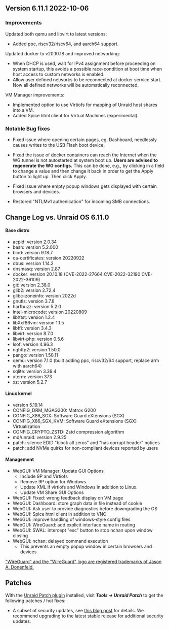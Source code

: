 ## Version 6.11.1 2022-10-06

### Improvements

Updated both qemu and libvirt to latest versions:

- Added ppc, riscv32/riscv64, and aarch64 support.

Updated docker to v20.10.18 and improved networking:

- When DHCP is used, wait for IPv4 assignment before proceeding on system startup, this avoids a
  possible race-condition at boot time when host access to custom networks is enabled.
- Allow user defined networks to be reconnected at docker service start. Now all defined networks
  will be automatically reconnected.

VM Manager improvements:

- Implemented option to use Virtiofs for mapping of Unraid host shares into a VM.
- Added Spice html client for Virtual Machines (experimental).

### Notable Bug fixes

- Fixed issue where opening certain pages, eg, Dashboard, needlessly causes writes to the USB Flash boot device.

- Fixed the issue of docker containers can reach the Internet when the WG tunnel is not autostarted
  at system boot up. **Users are advised to regenerate the WG configs.** This can be done, e.g., by
  clicking in a field to change a value and then change it back in order to get the Apply button to light
  up. Then click Apply.

- Fixed issue where empty popup windows gets displayed with certain browsers and devices.

- Restored "NTLMv1 authenication" for incoming SMB connections.

## Change Log vs. Unraid OS 6.11.0

#### Base distro

- acpid: version 2.0.34
- bash: version 5.2.000
- bind: version 9.18.7
- ca-certificates: version 20220922
- dbus: version 1.14.2
- dnsmasq: version 2.87
- docker: version 20.10.18 (CVE-2022-27664 CVE-2022-32190 CVE-2022-36109)
- git: version 2.38.0
- glib2: version 2.72.4
- glibc-zoneinfo: version 2022d
- gnutls: version 3.7.8
- harfbuzz: version 5.2.0
- intel-microcode: version 20220809
- libXtst: version 1.2.4
- libXxf86vm: version 1.1.5
- libffi: version 3.4.3
- libvirt: version 8.7.0
- libvirt-php: version 0.5.6
- lsof: version 4.96.3
- nghttp2: version 1.50.0
- pango: version 1.50.11
- qemu: version 7.1.0 (built adding ppc, riscv32/64 support, replace arm with aarch64)
- sqlite: version 3.39.4
- xterm: version 373
- xz: version 5.2.7

#### Linux kernel

- version 5.19.14
- CONFIG_DRM_MGAG200: Matrox G200
- CONFIG_X86_SGX: Software Guard eXtensions (SGX)
- CONFIG_X86_SGX_KVM: Software Guard eXtensions (SGX) Virtualization
- CONFIG_CRYPTO_ZSTD: Zstd compression algorithm
- md/unraid: version 2.9.25
- patch: silence EDID "block all zeros" and "has corrupt header" notices
- patch: add NVMe quirks for non-compliant devices reported by users

#### Management

- WebGUI: VM Manager: Update GUI Options
  - Include 9P and Virtiofs
  - Remove 9P option for Windows.
  - Update XML if virtiofs and Windows in addition to Linux.
  - Update VM Share GUI Options
- WebGUI: Fixed: wrong feedback display on VM page
- WebGUI: Dashboard: store graph data in file instead of cookie
- WebGUI: Ask user to provide diagnostics before downgrading the OS
- WebGUI: Spice html client in addition to VNC
- WebGUI: improve handling of windows-style config files
- WebGUI: WireGuard: add explicit interface name in routing
- WebGUI: SWAL: intercept "esc" button to stop nchan upon window closing
- WebGUI: nchan: delayed command execution
  - This prevents an empty popup window in certain browsers and devices

["WireGuard" and the "WireGuard" logo are registered trademarks of Jason A. Donenfeld.](https://www.wireguard.com/)

## Patches

With the [Unraid Patch plugin](https://forums.unraid.net/topic/185560-unraid-patch-plugin/) installed, visit ***Tools → Unraid Patch*** to get the following patches / hot fixes:

- A subset of security updates, see [this blog post](https://unraid.net/blog/cvd) for details. We recommend upgrading to the latest stable release for additional security updates.
